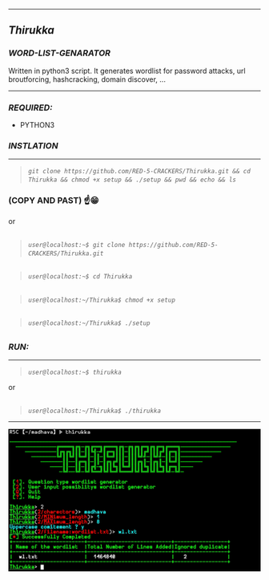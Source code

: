 ***
## _Thirukka_

### _WORD-LIST-GENARATOR_

Written in python3 script. It generates wordlist for password attacks, url broutforcing, hashcracking, domain discover, ...
***
### _REQUIRED:_
* PYTHON3

### _INSTLATION_
***
> _```git clone https://github.com/RED-5-CRACKERS/Thirukka.git && cd Thirukka && chmod +x setup && ./setup && pwd && echo && ls ```_
###  (COPY AND PAST) ☝️😁

or
##
> _```user@localhost:~$ git clone https://github.com/RED-5-CRACKERS/Thirukka.git```_
##
> _```user@localhost:~$ cd Thirukka```_
##
> _```user@localhost:~/Thirukka$ chmod +x setup```_
##
> _```user@localhost:~/Thirukka$ ./setup```_
##

### _RUN:_
***
> _```user@localhost:~$ thirukka ```_

or
##
> _```user@localhost:~/Thirukka$ ./thirukka ```_
***

<img src=".thirukka.jpg" />


